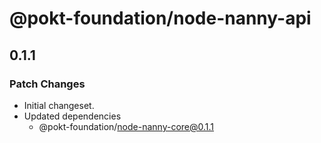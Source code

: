 # @pokt-foundation/node-nanny-api

## 0.1.1

### Patch Changes

- Initial changeset.
- Updated dependencies
  - @pokt-foundation/node-nanny-core@0.1.1

